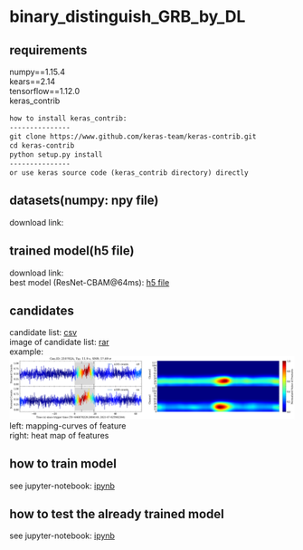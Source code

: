 # binary_distinguish_GRB_by_DL

## requirements

numpy==1.15.4  
kears==2.14   
tensorflow==1.12.0  
keras_contrib

```
how to install keras_contrib:  
--------------- 
git clone https://www.github.com/keras-team/keras-contrib.git  
cd keras-contrib  
python setup.py install  
---------------
or use keras source code (keras_contrib directory) directly

```

## datasets(numpy: npy file)

download link:

## trained model(h5 file)

download link:  
best model (ResNet-CBAM@64ms): [h5 file](./trained_model/resnet-CBAM_64ms.h5)

## candidates

candidate list: [csv](./candidates/candidate_list_20221221.csv)  
image of candidate list: [rar](./candidates/img_of_candidate_list_20221221.rar)  
example:  
![210702A](./ref_file/candidate_210702A_2021-07-02T002344.png)
left:  mapping-curves of feature    
right: heat map of features

## how to train model

see jupyter-notebook: [ipynb](./code/train_model.ipynb)

## how to test the already trained model

see jupyter-notebook: [ipynb](./code/test_model.ipynb)



